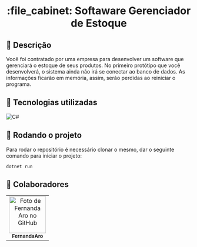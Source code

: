 <h1 align="center">:file_cabinet: Softaware Gerenciador de Estoque</h1>

## :memo: Descrição

Você foi contratado por uma empresa para desenvolver um software que gerenciará o estoque de seus produtos. No primeiro protótipo que você desenvolverá, o sistema ainda não irá se conectar ao banco de dados. As informações ficarão em memória, assim, serão perdidas ao reiniciar o programa.

## :wrench: Tecnologias utilizadas

![C#](https://img.shields.io/badge/c%23-%23239120.svg?style=for-the-badge&logo=c-sharp&logoColor=white)

## :rocket: Rodando o projeto

Para rodar o repositório é necessário clonar o mesmo, dar o seguinte comando para iniciar o projeto:

```
dotnet run
```

## :handshake: Colaboradores

<table>
  <tr>
    <td align="center">
      <a href="http://github.com/FernandaAro">
        <img src="https://avatars.githubusercontent.com/u/124160969?v=4" width="100px;" alt="Foto de Fernanda Aro no GitHub"/><br>
        <sub>
          <b>FernandaAro</b>
        </sub>
      </a>
    </td>
  </tr>
</table>
